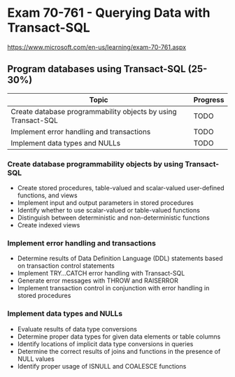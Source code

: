 # Exam 70-761 - Querying Data with Transact-SQL

https://www.microsoft.com/en-us/learning/exam-70-761.aspx

## Program databases using Transact-SQL (25-30%)

Topic|Progress
-----|--------
Create database programmability objects by using Transact-SQL|TODO
Implement error handling and transactions|TODO
Implement data types and NULLs|TODO

### Create database programmability objects by using Transact-SQL 

* Create stored procedures, table-valued and scalar-valued user-defined functions, and views
* Implement input and output parameters in stored procedures
* Identify whether to use scalar-valued or table-valued functions
* Distinguish between deterministic and non-deterministic functions
* Create indexed views

### Implement error handling and transactions 

* Determine results of Data Definition Language (DDL) statements based on transaction control statements
* Implement TRY…CATCH error handling with Transact-SQL
* Generate error messages with THROW and RAISERROR
* Implement transaction control in conjunction with error handling in stored procedures

### Implement data types and NULLs 

* Evaluate results of data type conversions
* Determine proper data types for given data elements or table columns
* Identify locations of implicit data type conversions in queries
* Determine the correct results of joins and functions in the presence of NULL values
* Identify proper usage of ISNULL and COALESCE functions

